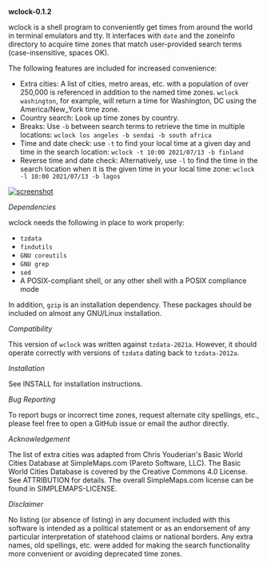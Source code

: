 **wclock-0.1.2**

wclock is a shell program to conveniently get times from around the world in terminal emulators and tty. It interfaces with `date` and the zoneinfo directory to acquire time zones that match user-provided search terms (case-insensitive, spaces OK).

The following features are included for increased convenience:

* Extra cities: A list of cities, metro areas, etc. with a population of over 250,000 is referenced in addition to the named time zones. `wclock washington`, for example, will return a time for Washington, DC using the America/New_York time zone.
* Country search: Look up time zones by country.
* Breaks: Use `-b` between search terms to retrieve the time in multiple locations: `wclock los angeles -b sendai -b south africa`
* Time and date check: use `-t` to find your local time at a given day and time in the search location: `wclock -t 10:00 2021/07/13 -b finland`
* Reverse time and date check: Alternatively, use `-l` to find the time in the search location when it is the given time in your local time zone: `wclock -l 10:00 2021/07/13 -b lagos`

[![screenshot](https://user-images.githubusercontent.com/74497663/127774859-9b1a4b5b-5d50-445f-ba35-5facaf979a43.png?raw=true)](https://user-images.githubusercontent.com/74497663/127774859-9b1a4b5b-5d50-445f-ba35-5facaf979a43.png?raw=true)

*Dependencies*

wclock needs the following in place to work properly:

* `tzdata`
* `findutils`
* `GNU coreutils`
* `GNU grep`
* `sed`
* A POSIX-compliant shell, or any other shell with a POSIX compliance mode

In addition, `gzip` is an installation dependency. These packages should be included on almost any GNU/Linux installation.

*Compatibility*

This version of `wclock` was written against `tzdata-2021a`. However, it should operate correctly with versions of `tzdata` dating back to `tzdata-2012a`.

*Installation*

See INSTALL for installation instructions.

*Bug Reporting*

To report bugs or incorrect time zones, request alternate city spellings, etc., please feel free to open a GitHub issue or email the author directly.

*Acknowledgement*

The list of extra cities was adapted from Chris Youderian's Basic World Cities Database at SimpleMaps.com (Pareto Software, LLC). The Basic World Cities Database is covered by the Creative Commons 4.0 License. See ATTRIBUTION for details. The overall SimpleMaps.com license can be found in SIMPLEMAPS-LICENSE.

*Disclaimer*

No listing (or absence of listing) in any document included with this software is intended as a political statement or as an endorsement of any particular interpretation of statehood claims or national borders. Any extra names, old spellings, etc. were added for making the search functionality more convenient or avoiding deprecated time zones.
